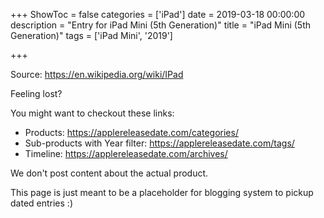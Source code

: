 +++
ShowToc = false
categories = ['iPad']
date = 2019-03-18 00:00:00
description = "Entry for iPad Mini (5th Generation)"
title = "iPad Mini (5th Generation)"
tags = ['iPad Mini', '2019']

+++

Source: https://en.wikipedia.org/wiki/IPad

Feeling lost?

You might want to checkout these links:
- Products: https://applereleasedate.com/categories/
- Sub-products with Year filter: https://applereleasedate.com/tags/
- Timeline: https://applereleasedate.com/archives/

We don't post content about the actual product. 



This page is just meant to be a placeholder for blogging system to pickup dated entries :)


